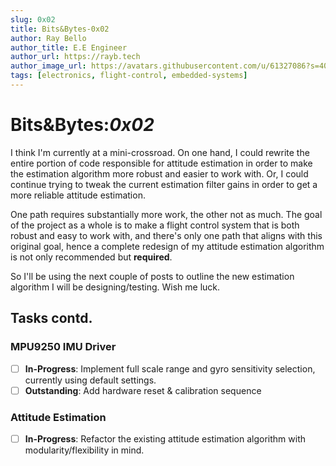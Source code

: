 ```yaml
---
slug: 0x02
title: Bits&Bytes-0x02
author: Ray Bello
author_title: E.E Engineer 
author_url: https://rayb.tech
author_image_url: https://avatars.githubusercontent.com/u/61327086?s=400&u=a272b1f5bd6fe11ae11a33668b4b469864bdc003&v=4
tags: [electronics, flight-control, embedded-systems]
---
```


# Bits&Bytes:*0x02*

I think I'm currently at a mini-crossroad. 
On one hand, I could rewrite the entire portion of code responsible for attitude estimation in order to make the estimation algorithm more robust and easier to work with. 
Or, I could continue trying to tweak the current estimation filter gains in order to get a more reliable attitude estimation. 

One path requires substantially more work, the other not as much. 
The goal of the project as a whole is to make a flight control system that is both robust and easy to work with, and there's only one path that aligns with this original goal, hence a complete redesign of my attitude estimation algorithm is not only recommended but **required**. 

So I'll be using the next couple of posts to outline the new estimation algorithm I will be designing/testing. 
Wish me luck.

## Tasks contd.

### MPU9250 IMU Driver

- [ ] **In-Progress**: Implement full scale range and gyro sensitivity selection, currently using default settings.
- [ ] **Outstanding**: Add hardware reset & calibration sequence

### Attitude Estimation

- [ ] **In-Progress**: Refactor the existing attitude estimation algorithm with modularity/flexibility in mind.
